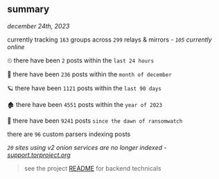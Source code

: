 
## summary
_december 24th, 2023_

currently tracking `163` groups across `299` relays & mirrors - _`105` currently online_

⏲ there have been `2` posts within the `last 24 hours`

🦈 there have been `236` posts within the `month of december`

🪐 there have been `1121` posts within the `last 90 days`

🏚 there have been `4551` posts within the `year of 2023`

🦕 there have been `9241` posts `since the dawn of ransomwatch`

there are `96` custom parsers indexing posts

_`20` sites using v2 onion services are no longer indexed - [support.torproject.org](https://support.torproject.org/onionservices/v2-deprecation/)_

> see the project [README](https://github.com/joshhighet/ransomwatch#ransomwatch--) for backend technicals

